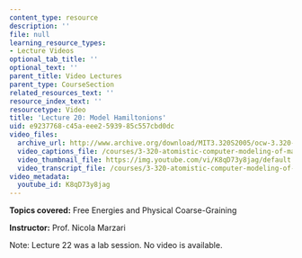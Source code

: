 ```yaml
---
content_type: resource
description: ''
file: null
learning_resource_types:
- Lecture Videos
optional_tab_title: ''
optional_text: ''
parent_title: Video Lectures
parent_type: CourseSection
related_resources_text: ''
resource_index_text: ''
resourcetype: Video
title: 'Lecture 20: Model Hamiltonions'
uid: e9237768-c45a-eee2-5939-85c557cbd0dc
video_files:
  archive_url: http://www.archive.org/download/MIT3.320S2005/ocw-3.320-lec-16-21apr05-220k.mp4
  video_captions_file: /courses/3-320-atomistic-computer-modeling-of-materials-sma-5107-spring-2005/111888e6e85a54838f2f0685b89a8ec9_K8qD73y8jag.vtt
  video_thumbnail_file: https://img.youtube.com/vi/K8qD73y8jag/default.jpg
  video_transcript_file: /courses/3-320-atomistic-computer-modeling-of-materials-sma-5107-spring-2005/b8f090d105fa6af5aad4ee7869495546_K8qD73y8jag.pdf
video_metadata:
  youtube_id: K8qD73y8jag
---
```


**Topics covered:** Free Energies and Physical Coarse-Graining

**Instructor:** Prof. Nicola Marzari

Note: Lecture 22 was a lab session. No video is available.